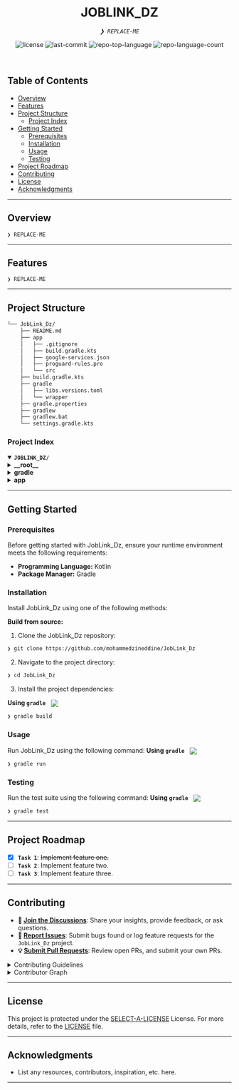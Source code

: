 <p align="center">
   
</p>
<p align="center"><h1 align="center">JOBLINK_DZ</h1></p>
<p align="center">
	<em><code>❯ REPLACE-ME</code></em>
</p>
<p align="center">
	<img src="https://img.shields.io/github/license/mohammedzineddine/JobLink_Dz?style=default&logo=opensourceinitiative&logoColor=white&color=8600ff" alt="license">
	<img src="https://img.shields.io/github/last-commit/mohammedzineddine/JobLink_Dz?style=default&logo=git&logoColor=white&color=8600ff" alt="last-commit">
	<img src="https://img.shields.io/github/languages/top/mohammedzineddine/JobLink_Dz?style=default&color=8600ff" alt="repo-top-language">
	<img src="https://img.shields.io/github/languages/count/mohammedzineddine/JobLink_Dz?style=default&color=8600ff" alt="repo-language-count">
</p>
<p align="center"><!-- default option, no dependency badges. -->
</p>
<p align="center">
	<!-- default option, no dependency badges. -->
</p>
<br>

##  Table of Contents

- [ Overview](#-overview)
- [ Features](#-features)
- [ Project Structure](#-project-structure)
  - [ Project Index](#-project-index)
- [ Getting Started](#-getting-started)
  - [ Prerequisites](#-prerequisites)
  - [ Installation](#-installation)
  - [ Usage](#-usage)
  - [ Testing](#-testing)
- [ Project Roadmap](#-project-roadmap)
- [ Contributing](#-contributing)
- [ License](#-license)
- [ Acknowledgments](#-acknowledgments)

---

##  Overview

<code>❯ REPLACE-ME</code>

---

##  Features

<code>❯ REPLACE-ME</code>

---

##  Project Structure

```sh
└── JobLink_Dz/
    ├── README.md
    ├── app
    │   ├── .gitignore
    │   ├── build.gradle.kts
    │   ├── google-services.json
    │   ├── proguard-rules.pro
    │   └── src
    ├── build.gradle.kts
    ├── gradle
    │   ├── libs.versions.toml
    │   └── wrapper
    ├── gradle.properties
    ├── gradlew
    ├── gradlew.bat
    └── settings.gradle.kts
```


###  Project Index
<details open>
	<summary><b><code>JOBLINK_DZ/</code></b></summary>
	<details> <!-- __root__ Submodule -->
		<summary><b>__root__</b></summary>
		<blockquote>
			<table>
			<tr>
				<td><b><a href='https://github.com/mohammedzineddine/JobLink_Dz/blob/master/gradlew.bat'>gradlew.bat</a></b></td>
				<td><code>❯ REPLACE-ME</code></td>
			</tr>
			<tr>
				<td><b><a href='https://github.com/mohammedzineddine/JobLink_Dz/blob/master/build.gradle.kts'>build.gradle.kts</a></b></td>
				<td><code>❯ REPLACE-ME</code></td>
			</tr>
			<tr>
				<td><b><a href='https://github.com/mohammedzineddine/JobLink_Dz/blob/master/settings.gradle.kts'>settings.gradle.kts</a></b></td>
				<td><code>❯ REPLACE-ME</code></td>
			</tr>
			</table>
		</blockquote>
	</details>
	<details> <!-- gradle Submodule -->
		<summary><b>gradle</b></summary>
		<blockquote>
			<table>
			<tr>
				<td><b><a href='https://github.com/mohammedzineddine/JobLink_Dz/blob/master/gradle/libs.versions.toml'>libs.versions.toml</a></b></td>
				<td><code>❯ REPLACE-ME</code></td>
			</tr>
			</table>
		</blockquote>
	</details>
	<details> <!-- app Submodule -->
		<summary><b>app</b></summary>
		<blockquote>
			<table>
			<tr>
				<td><b><a href='https://github.com/mohammedzineddine/JobLink_Dz/blob/master/app/build.gradle.kts'>build.gradle.kts</a></b></td>
				<td><code>❯ REPLACE-ME</code></td>
			</tr>
			<tr>
				<td><b><a href='https://github.com/mohammedzineddine/JobLink_Dz/blob/master/app/google-services.json'>google-services.json</a></b></td>
				<td><code>❯ REPLACE-ME</code></td>
			</tr>
			<tr>
				<td><b><a href='https://github.com/mohammedzineddine/JobLink_Dz/blob/master/app/proguard-rules.pro'>proguard-rules.pro</a></b></td>
				<td><code>❯ REPLACE-ME</code></td>
			</tr>
			</table>
			<details>
				<summary><b>src</b></summary>
				<blockquote>
					<details>
						<summary><b>main</b></summary>
						<blockquote>
							<details>
								<summary><b>java</b></summary>
								<blockquote>
									<details>
										<summary><b>com</b></summary>
										<blockquote>
											<details>
												<summary><b>example</b></summary>
												<blockquote>
													<details>
														<summary><b>localjobs</b></summary>
														<blockquote>
															<table>
															<tr>
																<td><b><a href='https://github.com/mohammedzineddine/JobLink_Dz/blob/master/app/src/main/java/com/example/localjobs/notificationsScreen.kt'>notificationsScreen.kt</a></b></td>
																<td><code>❯ REPLACE-ME</code></td>
															</tr>
															<tr>
																<td><b><a href='https://github.com/mohammedzineddine/JobLink_Dz/blob/master/app/src/main/java/com/example/localjobs/MyApp.kt'>MyApp.kt</a></b></td>
																<td><code>❯ REPLACE-ME</code></td>
															</tr>
															<tr>
																<td><b><a href='https://github.com/mohammedzineddine/JobLink_Dz/blob/master/app/src/main/java/com/example/localjobs/MainActivity.kt'>MainActivity.kt</a></b></td>
																<td><code>❯ REPLACE-ME</code></td>
															</tr>
															</table>
															<details>
																<summary><b>notifications</b></summary>
																<blockquote>
																	<table>
																	<tr>
																		<td><b><a href='https://github.com/mohammedzineddine/JobLink_Dz/blob/master/app/src/main/java/com/example/localjobs/notifications/MyFirebaseMessagingService.kt'>MyFirebaseMessagingService.kt</a></b></td>
																		<td><code>❯ REPLACE-ME</code></td>
																	</tr>
																	</table>
																</blockquote>
															</details>
															<details>
																<summary><b>screen</b></summary>
																<blockquote>
																	<table>
																	<tr>
																		<td><b><a href='https://github.com/mohammedzineddine/JobLink_Dz/blob/master/app/src/main/java/com/example/localjobs/screen/introScreen.kt'>introScreen.kt</a></b></td>
																		<td><code>❯ REPLACE-ME</code></td>
																	</tr>
																	<tr>
																		<td><b><a href='https://github.com/mohammedzineddine/JobLink_Dz/blob/master/app/src/main/java/com/example/localjobs/screen/SettingsScreen.kt'>SettingsScreen.kt</a></b></td>
																		<td><code>❯ REPLACE-ME</code></td>
																	</tr>
																	<tr>
																		<td><b><a href='https://github.com/mohammedzineddine/JobLink_Dz/blob/master/app/src/main/java/com/example/localjobs/screen/MapScreen.kt'>MapScreen.kt</a></b></td>
																		<td><code>❯ REPLACE-ME</code></td>
																	</tr>
																	<tr>
																		<td><b><a href='https://github.com/mohammedzineddine/JobLink_Dz/blob/master/app/src/main/java/com/example/localjobs/screen/splashScreen.kt'>splashScreen.kt</a></b></td>
																		<td><code>❯ REPLACE-ME</code></td>
																	</tr>
																	<tr>
																		<td><b><a href='https://github.com/mohammedzineddine/JobLink_Dz/blob/master/app/src/main/java/com/example/localjobs/screen/RegisterLoginScreen.kt'>RegisterLoginScreen.kt</a></b></td>
																		<td><code>❯ REPLACE-ME</code></td>
																	</tr>
																	</table>
																	<details>
																		<summary><b>artisan</b></summary>
																		<blockquote>
																			<table>
																			<tr>
																				<td><b><a href='https://github.com/mohammedzineddine/JobLink_Dz/blob/master/app/src/main/java/com/example/localjobs/screen/artisan/ArtisanLoginScreen.kt'>ArtisanLoginScreen.kt</a></b></td>
																				<td><code>❯ REPLACE-ME</code></td>
																			</tr>
																			<tr>
																				<td><b><a href='https://github.com/mohammedzineddine/JobLink_Dz/blob/master/app/src/main/java/com/example/localjobs/screen/artisan/HomeArt.kt'>HomeArt.kt</a></b></td>
																				<td><code>❯ REPLACE-ME</code></td>
																			</tr>
																			<tr>
																				<td><b><a href='https://github.com/mohammedzineddine/JobLink_Dz/blob/master/app/src/main/java/com/example/localjobs/screen/artisan/ArtisanRegisterScreen.kt'>ArtisanRegisterScreen.kt</a></b></td>
																				<td><code>❯ REPLACE-ME</code></td>
																			</tr>
																			</table>
																		</blockquote>
																	</details>
																	<details>
																		<summary><b>user</b></summary>
																		<blockquote>
																			<table>
																			<tr>
																				<td><b><a href='https://github.com/mohammedzineddine/JobLink_Dz/blob/master/app/src/main/java/com/example/localjobs/screen/user/UserRegisterScreen.kt'>UserRegisterScreen.kt</a></b></td>
																				<td><code>❯ REPLACE-ME</code></td>
																			</tr>
																			<tr>
																				<td><b><a href='https://github.com/mohammedzineddine/JobLink_Dz/blob/master/app/src/main/java/com/example/localjobs/screen/user/UserJobDetailsScreen.kt'>UserJobDetailsScreen.kt</a></b></td>
																				<td><code>❯ REPLACE-ME</code></td>
																			</tr>
																			<tr>
																				<td><b><a href='https://github.com/mohammedzineddine/JobLink_Dz/blob/master/app/src/main/java/com/example/localjobs/screen/user/UserLoginScreen.kt'>UserLoginScreen.kt</a></b></td>
																				<td><code>❯ REPLACE-ME</code></td>
																			</tr>
																			<tr>
																				<td><b><a href='https://github.com/mohammedzineddine/JobLink_Dz/blob/master/app/src/main/java/com/example/localjobs/screen/user/ServicesScreen.kt'>ServicesScreen.kt</a></b></td>
																				<td><code>❯ REPLACE-ME</code></td>
																			</tr>
																			<tr>
																				<td><b><a href='https://github.com/mohammedzineddine/JobLink_Dz/blob/master/app/src/main/java/com/example/localjobs/screen/user/ProfileSettingsScreen.kt'>ProfileSettingsScreen.kt</a></b></td>
																				<td><code>❯ REPLACE-ME</code></td>
																			</tr>
																			<tr>
																				<td><b><a href='https://github.com/mohammedzineddine/JobLink_Dz/blob/master/app/src/main/java/com/example/localjobs/screen/user/HomeScreen.kt'>HomeScreen.kt</a></b></td>
																				<td><code>❯ REPLACE-ME</code></td>
																			</tr>
																			</table>
																		</blockquote>
																	</details>
																</blockquote>
															</details>
															<details>
																<summary><b>pref</b></summary>
																<blockquote>
																	<table>
																	<tr>
																		<td><b><a href='https://github.com/mohammedzineddine/JobLink_Dz/blob/master/app/src/main/java/com/example/localjobs/pref/dataStore.kt'>dataStore.kt</a></b></td>
																		<td><code>❯ REPLACE-ME</code></td>
																	</tr>
																	</table>
																</blockquote>
															</details>
															<details>
																<summary><b>jobPost</b></summary>
																<blockquote>
																	<table>
																	<tr>
																		<td><b><a href='https://github.com/mohammedzineddine/JobLink_Dz/blob/master/app/src/main/java/com/example/localjobs/jobPost/PostJobScreen.kt'>PostJobScreen.kt</a></b></td>
																		<td><code>❯ REPLACE-ME</code></td>
																	</tr>
																	<tr>
																		<td><b><a href='https://github.com/mohammedzineddine/JobLink_Dz/blob/master/app/src/main/java/com/example/localjobs/jobPost/PostJobViewModel.kt'>PostJobViewModel.kt</a></b></td>
																		<td><code>❯ REPLACE-ME</code></td>
																	</tr>
																	</table>
																</blockquote>
															</details>
															<details>
																<summary><b>Sessions</b></summary>
																<blockquote>
																	<table>
																	<tr>
																		<td><b><a href='https://github.com/mohammedzineddine/JobLink_Dz/blob/master/app/src/main/java/com/example/localjobs/Sessions/UserSessionManager.kt'>UserSessionManager.kt</a></b></td>
																		<td><code>❯ REPLACE-ME</code></td>
																	</tr>
																	</table>
																</blockquote>
															</details>
															<details>
																<summary><b>Data</b></summary>
																<blockquote>
																	<table>
																	<tr>
																		<td><b><a href='https://github.com/mohammedzineddine/JobLink_Dz/blob/master/app/src/main/java/com/example/localjobs/Data/JobViewModel.kt'>JobViewModel.kt</a></b></td>
																		<td><code>❯ REPLACE-ME</code></td>
																	</tr>
																	<tr>
																		<td><b><a href='https://github.com/mohammedzineddine/JobLink_Dz/blob/master/app/src/main/java/com/example/localjobs/Data/Job.kt'>Job.kt</a></b></td>
																		<td><code>❯ REPLACE-ME</code></td>
																	</tr>
																	</table>
																</blockquote>
															</details>
															<details>
																<summary><b>di</b></summary>
																<blockquote>
																	<table>
																	<tr>
																		<td><b><a href='https://github.com/mohammedzineddine/JobLink_Dz/blob/master/app/src/main/java/com/example/localjobs/di/firebaseModule.kt'>firebaseModule.kt</a></b></td>
																		<td><code>❯ REPLACE-ME</code></td>
																	</tr>
																	<tr>
																		<td><b><a href='https://github.com/mohammedzineddine/JobLink_Dz/blob/master/app/src/main/java/com/example/localjobs/di/appModule.kt'>appModule.kt</a></b></td>
																		<td><code>❯ REPLACE-ME</code></td>
																	</tr>
																	<tr>
																		<td><b><a href='https://github.com/mohammedzineddine/JobLink_Dz/blob/master/app/src/main/java/com/example/localjobs/di/JobListViewModel.kt'>JobListViewModel.kt</a></b></td>
																		<td><code>❯ REPLACE-ME</code></td>
																	</tr>
																	</table>
																</blockquote>
															</details>
															<details>
																<summary><b>ui</b></summary>
																<blockquote>
																	<details>
																		<summary><b>theme</b></summary>
																		<blockquote>
																			<table>
																			<tr>
																				<td><b><a href='https://github.com/mohammedzineddine/JobLink_Dz/blob/master/app/src/main/java/com/example/localjobs/ui/theme/Theme.kt'>Theme.kt</a></b></td>
																				<td><code>❯ REPLACE-ME</code></td>
																			</tr>
																			<tr>
																				<td><b><a href='https://github.com/mohammedzineddine/JobLink_Dz/blob/master/app/src/main/java/com/example/localjobs/ui/theme/Type.kt'>Type.kt</a></b></td>
																				<td><code>❯ REPLACE-ME</code></td>
																			</tr>
																			<tr>
																				<td><b><a href='https://github.com/mohammedzineddine/JobLink_Dz/blob/master/app/src/main/java/com/example/localjobs/ui/theme/Color.kt'>Color.kt</a></b></td>
																				<td><code>❯ REPLACE-ME</code></td>
																			</tr>
																			</table>
																		</blockquote>
																	</details>
																</blockquote>
															</details>
														</blockquote>
													</details>
												</blockquote>
											</details>
										</blockquote>
									</details>
								</blockquote>
							</details>
						</blockquote>
					</details>
					<details>
						<summary><b>androidTest</b></summary>
						<blockquote>
							<details>
								<summary><b>java</b></summary>
								<blockquote>
									<details>
										<summary><b>com</b></summary>
										<blockquote>
											<details>
												<summary><b>example</b></summary>
												<blockquote>
													<details>
														<summary><b>localjobs</b></summary>
														<blockquote>
															<table>
															<tr>
																<td><b><a href='https://github.com/mohammedzineddine/JobLink_Dz/blob/master/app/src/androidTest/java/com/example/localjobs/ExampleInstrumentedTest.kt'>ExampleInstrumentedTest.kt</a></b></td>
																<td><code>❯ REPLACE-ME</code></td>
															</tr>
															</table>
														</blockquote>
													</details>
												</blockquote>
											</details>
										</blockquote>
									</details>
								</blockquote>
							</details>
						</blockquote>
					</details>
					<details>
						<summary><b>test</b></summary>
						<blockquote>
							<details>
								<summary><b>java</b></summary>
								<blockquote>
									<details>
										<summary><b>com</b></summary>
										<blockquote>
											<details>
												<summary><b>example</b></summary>
												<blockquote>
													<details>
														<summary><b>localjobs</b></summary>
														<blockquote>
															<table>
															<tr>
																<td><b><a href='https://github.com/mohammedzineddine/JobLink_Dz/blob/master/app/src/test/java/com/example/localjobs/ExampleUnitTest.kt'>ExampleUnitTest.kt</a></b></td>
																<td><code>❯ REPLACE-ME</code></td>
															</tr>
															</table>
														</blockquote>
													</details>
												</blockquote>
											</details>
										</blockquote>
									</details>
								</blockquote>
							</details>
						</blockquote>
					</details>
				</blockquote>
			</details>
		</blockquote>
	</details>
</details>

---
##  Getting Started

###  Prerequisites

Before getting started with JobLink_Dz, ensure your runtime environment meets the following requirements:

- **Programming Language:** Kotlin
- **Package Manager:** Gradle


###  Installation

Install JobLink_Dz using one of the following methods:

**Build from source:**

1. Clone the JobLink_Dz repository:
```sh
❯ git clone https://github.com/mohammedzineddine/JobLink_Dz
```

2. Navigate to the project directory:
```sh
❯ cd JobLink_Dz
```

3. Install the project dependencies:


**Using `gradle`** &nbsp; [<img align="center" src="https://img.shields.io/badge/Kotlin-0095D5.svg?style={badge_style}&logo=kotlin&logoColor=white" />](https://kotlinlang.org/)

```sh
❯ gradle build
```




###  Usage
Run JobLink_Dz using the following command:
**Using `gradle`** &nbsp; [<img align="center" src="https://img.shields.io/badge/Kotlin-0095D5.svg?style={badge_style}&logo=kotlin&logoColor=white" />](https://kotlinlang.org/)

```sh
❯ gradle run
```


###  Testing
Run the test suite using the following command:
**Using `gradle`** &nbsp; [<img align="center" src="https://img.shields.io/badge/Kotlin-0095D5.svg?style={badge_style}&logo=kotlin&logoColor=white" />](https://kotlinlang.org/)

```sh
❯ gradle test
```


---
##  Project Roadmap

- [X] **`Task 1`**: <strike>Implement feature one.</strike>
- [ ] **`Task 2`**: Implement feature two.
- [ ] **`Task 3`**: Implement feature three.

---

##  Contributing

- **💬 [Join the Discussions](https://github.com/mohammedzineddine/JobLink_Dz/discussions)**: Share your insights, provide feedback, or ask questions.
- **🐛 [Report Issues](https://github.com/mohammedzineddine/JobLink_Dz/issues)**: Submit bugs found or log feature requests for the `JobLink_Dz` project.
- **💡 [Submit Pull Requests](https://github.com/mohammedzineddine/JobLink_Dz/blob/main/CONTRIBUTING.md)**: Review open PRs, and submit your own PRs.

<details closed>
<summary>Contributing Guidelines</summary>

1. **Fork the Repository**: Start by forking the project repository to your github account.
2. **Clone Locally**: Clone the forked repository to your local machine using a git client.
   ```sh
   git clone https://github.com/mohammedzineddine/JobLink_Dz
   ```
3. **Create a New Branch**: Always work on a new branch, giving it a descriptive name.
   ```sh
   git checkout -b new-feature-x
   ```
4. **Make Your Changes**: Develop and test your changes locally.
5. **Commit Your Changes**: Commit with a clear message describing your updates.
   ```sh
   git commit -m 'Implemented new feature x.'
   ```
6. **Push to github**: Push the changes to your forked repository.
   ```sh
   git push origin new-feature-x
   ```
7. **Submit a Pull Request**: Create a PR against the original project repository. Clearly describe the changes and their motivations.
8. **Review**: Once your PR is reviewed and approved, it will be merged into the main branch. Congratulations on your contribution!
</details>

<details closed>
<summary>Contributor Graph</summary>
<br>
<p align="left">
   <a href="https://github.com{/mohammedzineddine/JobLink_Dz/}graphs/contributors">
      <img src="https://contrib.rocks/image?repo=mohammedzineddine/JobLink_Dz">
   </a>
</p>
</details>

---

##  License

This project is protected under the [SELECT-A-LICENSE](https://choosealicense.com/licenses) License. For more details, refer to the [LICENSE](https://choosealicense.com/licenses/) file.

---

##  Acknowledgments

- List any resources, contributors, inspiration, etc. here.

---
